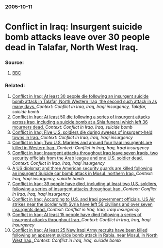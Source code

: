 ### [2005-10-11](/news/2005/10/11/index.md)

#  Conflict in Iraq: Insurgent suicide bomb attacks leave over 30 people dead in Talafar, North West Iraq. 




### Source:

1. [BBC](http://news.bbc.co.uk/2/hi/middle_east/4330156.stm)

### Related:

1. [ Conflict in Iraq: At least 30 people die following an insurgent suicide bomb attack in Talafar, North Western Iraq, the second such attack in as many days. ](/news/2005/10/12/conflict-in-iraq-at-least-30-people-die-following-an-insurgent-suicide-bomb-attack-in-talafar-north-western-iraq-the-second-such-attack.md) _Context: Conflict in Iraq, Iraq, Iraqi insurgency, Talafar, suicide bomb_
2. [ Conflict in Iraq: At least 50 die following a series of insurgent attacks across Iraq, including a suicide bomb at a Shia funeral which left 36 mourners dead. ](/news/2006/01/4/conflict-in-iraq-at-least-50-die-following-a-series-of-insurgent-attacks-across-iraq-including-a-suicide-bomb-at-a-shia-funeral-which-lef.md) _Context: Conflict in Iraq, Iraq, suicide bomb_
3. [ Conflict in Iraq: Five U.S. soldiers die during sweeps of insurgent-held towns in Iraq. ](/news/2005/10/4/conflict-in-iraq-five-u-s-soldiers-die-during-sweeps-of-insurgent-held-towns-in-iraq.md) _Context: Conflict in Iraq, Iraq, Iraqi insurgency_
4. [ Conflict in Iraq: Two U.S. Marines and around four Iraqi insurgents are killed in Western Iraq. ](/news/2005/10/18/conflict-in-iraq-two-u-s-marines-and-around-four-iraqi-insurgents-are-killed-in-western-iraq.md) _Context: Conflict in Iraq, Iraq, Iraqi insurgency_
5. [ Conflict in Iraq: Insurgent attacks throughout Iraq leave seven Iraqis, two security officials from the Arab league and one U.S. soldier dead. ](/news/2005/10/10/conflict-in-iraq-insurgent-attacks-throughout-iraq-leave-seven-iraqis-two-security-officials-from-the-arab-league-and-one-u-s-soldier-de.md) _Context: Conflict in Iraq, Iraq, Iraqi insurgency_
6. [ A US diplomat and three American security guards are killed following an insurgent Suicide car bomb attack in Mosul, northern Iraq. ](/news/2005/09/19/a-us-diplomat-and-three-american-security-guards-are-killed-following-an-insurgent-suicide-car-bomb-attack-in-mosul-northern-iraq.md) _Context: Iraq, Iraqi insurgency, suicide bomb_
7. [ Conflict in Iraq: 39 people have died, including at least two U.S. soldiers, following a series of insurgent attacks throughout Iraq. ](/news/2005/08/7/conflict-in-iraq-39-people-have-died-including-at-least-two-u-s-soldiers-following-a-series-of-insurgent-attacks-throughout-iraq.md) _Context: Conflict in Iraq, Iraq, Iraqi insurgency_
8. [ Conflict in Iraq: According to U.S. and Iraqi government officials, US Air strikes near the border with Syria have left 56 civilians and over seven insurgents dead. ](/news/2005/08/30/conflict-in-iraq-according-to-u-s-and-iraqi-government-officials-us-air-strikes-near-the-border-with-syria-have-left-56-civilians-and-ov.md) _Context: Conflict in Iraq, Iraq, Iraqi insurgency_
9. [ Conflict in Iraq: At least 15 people have died following a series of insurgent attacks throughout Iraq. ](/news/2005/08/2/conflict-in-iraq-at-least-15-people-have-died-following-a-series-of-insurgent-attacks-throughout-iraq.md) _Context: Conflict in Iraq, Iraq, Iraqi insurgency_
10. [ Conflict in Iraq: At least 25 New Iraqi Army recruits have been killed following an apparent suicide bomb attack in Rabia, near Mosul, in North West Iraq. ](/news/2005/07/29/conflict-in-iraq-at-least-25-new-iraqi-army-recruits-have-been-killed-following-an-apparent-suicide-bomb-attack-in-rabia-near-mosul-in-n.md) _Context: Conflict in Iraq, Iraq, suicide bomb_
